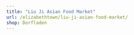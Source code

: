 ```yaml
---
title: "Liu Ji Asian Food Market"
url: /elizabethtown/liu-ji-asian-food-market/
shop: Dorfladen
---
```

